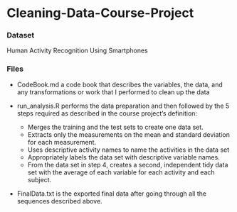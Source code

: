 # Cleaning-Data-Course-Project

### Dataset
  Human Activity Recognition Using Smartphones

### Files
 - CodeBook.md a code book that describes the variables, the data, and any transformations or work that I performed to clean up the data

  - run_analysis.R performs the data preparation and then followed by the 5 steps required as described in the course project’s definition:
    - Merges the training and the test sets to create one data set.
    - Extracts only the measurements on the mean and standard deviation for each measurement.
    - Uses descriptive activity names to name the activities in the data set
    - Appropriately labels the data set with descriptive variable names.
    - From the data set in step 4, creates a second, independent tidy data set with the average of each variable for each activity and each subject.
  - FinalData.txt is the exported final data after going through all the sequences described above.
